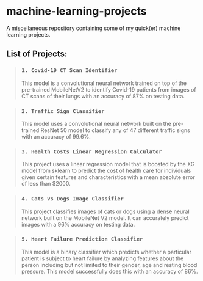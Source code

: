 # machine-learning-projects
A miscellaneous repository containing some of my quick(er) machine learning projects.

## List of Projects:

> ### `1. Covid-19 CT Scan Identifier`
> 
> This model is a convolutional neural network trained on top of the pre-trained MobileNetV2 to identify Covid-19 patients from images of CT scans of their lungs with an accuracy of 87% on testing data.

> ### `2. Traffic Sign Classifier`
> 
> This model uses a convolutional neural network built on the pre-trained ResNet 50 model to classify any of 47 different traffic signs with an accuracy of 99.6%.

> ### `3. Health Costs Linear Regression Calculator`
> 
> This project uses a linear regression model that is boosted by the XG model from sklearn to predict the cost of health care for individuals given certain features and characteristics with a mean absolute error of less than $2000.

> ### `4. Cats vs Dogs Image Classifier`
> 
> This project classifies images of cats or dogs using a dense neural network built on the MobileNet V2 model. It can accurately predict images with a 96% accuracy on testing data.

> ### `5. Heart Failure Prediction Classifier`
> 
> This model is a binary classifier which predicts whether a particular patient is subject to heart failure by analyzing features about the person including but not limited to their gender, age and resting blood pressure. This model successfully does this with an accuracy of 86%.


